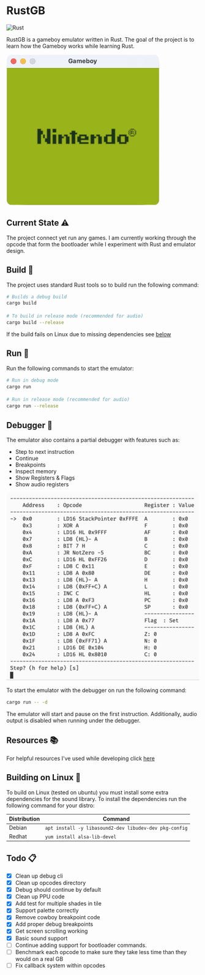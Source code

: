 # RustGB

![Rust](https://github.com/guydunton/rust-gb/workflows/Rust/badge.svg)

RustGB is a gameboy emulator written in Rust. The goal of the project is to learn how the Gameboy works while learning Rust.

<img src="docs/images/gameboy.png" width="400" alt="RustGB screenshot" />

## Current State :warning:

The project connect yet run any games. I am currently working through the opcode that form the bootloader while I experiment with Rust and emulator design.

## Build :hammer:

The project uses standard Rust tools so to build run the following command:

```bash
# Builds a debug build
cargo build

# To build in release mode (recommended for audio)
cargo build --release
```

If the build fails on Linux due to missing dependencies see [below](#Building-on-Linux)

## Run :running:

Run the following commands to start the emulator:

```bash
# Run in debug mode
cargo run

# Run in release mode (recommended for audio)
cargo run --release
```

## Debugger :mag_right:

The emulator also contains a partial debugger with features such as:

- Step to next instruction
- Continue
- Breakpoints
- Inspect memory
- Show Registers & Flags
- Show audio registers

<img src="docs/images/debugger.png" width="600" alt="Debugger default view"/>

To start the emulator with the debugger on run the following command:

```bash
cargo run -- -d
```

The emulator will start and pause on the first instruction. Additionally, audio output is disabled when running under the debugger.

## Resources :books:

For helpful resources I've used while developing click [here](docs/Resources.md)

## Building on Linux :penguin:

To build on Linux (tested on ubuntu) you must install some extra dependencies for the sound library. To install the dependencies run the following command for your distro:

| Distribution | Command |
| ---- | ---- |
| Debian | `apt install -y libasound2-dev libudev-dev pkg-config` |
| Redhat | `yum install alsa-lib-devel` |


## Todo :clipboard:

- [x] Clean up debug cli
- [x] Clean up opcodes directory
- [x] Debug should continue by default
- [x] Clean up PPU code
- [x] Add test for multiple shades in tile
- [x] Support palette correctly
- [x] Remove cowboy breakpoint code
- [x] Add proper debug breakpoints
- [x] Get screen scrolling working
- [x] Basic sound support
- [ ] Continue adding support for bootloader commands.
- [ ] Benchmark each opcode to make sure they take less time than they would on a real GB
- [ ] Fix callback system within opcodes

